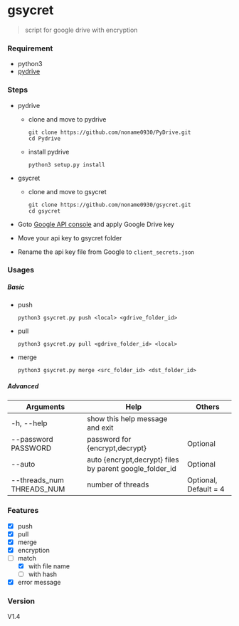 # gsycret
> script for google drive with encryption

### Requirement
* python3
* [pydrive](https://github.com/noname0930/PyDrive.git)

### Steps
* pydrive
    * clone and move to pydrive 
        ```
        git clone https://github.com/noname0930/PyDrive.git
        cd Pydrive
        ```
    * install pydrive
        ```
        python3 setup.py install
        ```
   
* gsycret
    * clone and move to gsycret
        ```
        git clone https://github.com/noname0930/gsycret.git
        cd gsycret
        ```
        
* Goto [Google API console](https://console.cloud.google.com/apis) and apply Google Drive key
* Move your api key to gsycret folder
* Rename the api key file from Google to ```client_secrets.json```

### Usages
##### Basic  
* push
    ```
    python3 gsycret.py push <local> <gdrive_folder_id>
    ```
* pull
    ```
    python3 gsycret.py pull <gdrive_folder_id> <local>
    ```
* merge
    ```
    python3 gsycret.py merge <src_folder_id> <dst_folder_id>
    ```

##### Advanced

| Arguments | Help | Others |
| ----- | ----- | ----- |
| -h, --help | show this help message and exit | |
| --password PASSWORD | password for {encrypt,decrypt} | Optional |
| --auto | auto {encrypt,decrypt} files by parent google_folder_id | Optional |
| --threads_num THREADS_NUM | number of threads | Optional, Default = 4 |

### Features
- [X] push
- [X] pull
- [X] merge
- [X] encryption
- [ ] match
    - [X] with file name
    - [ ] with hash
- [X] error message

### Version
V1.4
